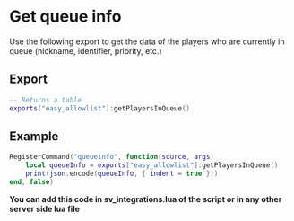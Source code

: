 # Get queue info

Use the following export to get the data of the players who are currently in queue (nickname, identifier, priority, etc.)

## Export
```lua
-- Returns a table
exports["easy_allowlist"]:getPlayersInQueue()
```

## Example

```lua
RegisterCommand("queueinfo", function(source, args)
    local queueInfo = exports["easy_allowlist"]:getPlayersInQueue()
    print(json.encode(queueInfo, { indent = true }))
end, false)
```

__You can add this code in sv_integrations.lua of the script or in any other server side lua file__